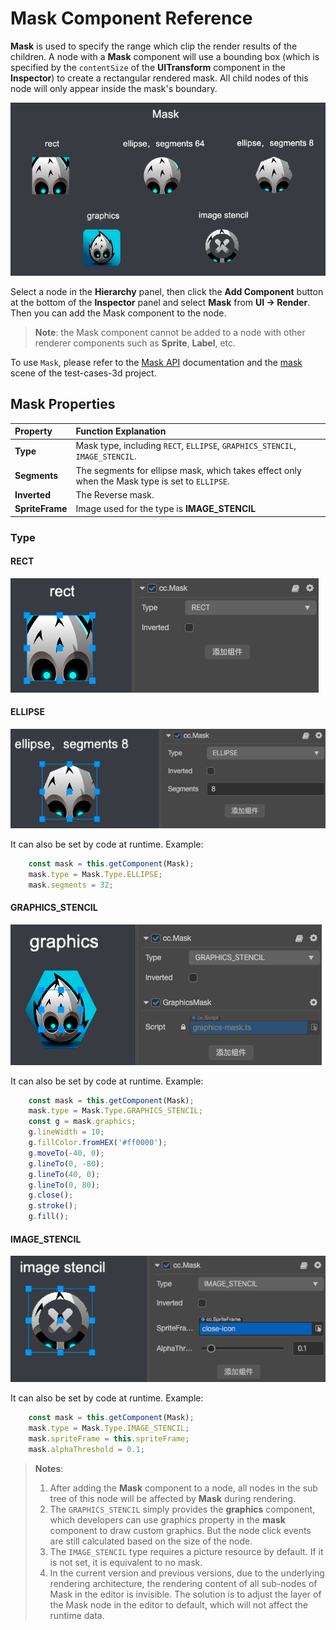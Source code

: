 # Mask Component Reference

__Mask__ is used to specify the range which clip the render results of the children. A node with a __Mask__ component will use a bounding box (which is specified by the `contentSize` of the __UITransform__ component in the __Inspector__) to create a rectangular rendered mask. All child nodes of this node will only appear inside the mask's boundary.

![mask](mask/mask.png)

Select a node in the __Hierarchy__ panel, then click the __Add Component__ button at the bottom of the __Inspector__ panel and select __Mask__ from __UI -> Render__. Then you can add the Mask component to the node.

> __Note__: the Mask component cannot be added to a node with other renderer components such as __Sprite__, __Label__, etc.

To use `Mask`, please refer to the [Mask API](../../../api/en/classes/ui.mask-1.html) documentation and the [mask](https://github.com/cocos-creator/test-cases-3d/tree/master/assets/cases/ui/08.mask) scene of the test-cases-3d project.

## Mask Properties

| Property | Function Explanation |
| :-------------- | :----------- |
| **Type**           | Mask type, including `RECT`, `ELLIPSE`, `GRAPHICS_STENCIL`, `IMAGE_STENCIL`. |
| **Segments**       | The segments for ellipse mask, which takes effect only when the Mask type is set to `ELLIPSE`.   |
| **Inverted**       | The Reverse mask. |
| **SpriteFrame**       | Image used for the type is **IMAGE_STENCIL**

### Type

#### RECT

![mask](mask/mask-rect.png)

#### ELLIPSE

![mask](mask/mask-ellipse.png)

It can also be set by code at runtime. Example:

``` ts
    const mask = this.getComponent(Mask);
    mask.type = Mask.Type.ELLIPSE;
    mask.segments = 32;
```

#### GRAPHICS_STENCIL

![mask](mask/mask-graphics.png)

It can also be set by code at runtime. Example:

``` ts
    const mask = this.getComponent(Mask);
    mask.type = Mask.Type.GRAPHICS_STENCIL;
    const g = mask.graphics;
    g.lineWidth = 10;
    g.fillColor.fromHEX('#ff0000');
    g.moveTo(-40, 0);
    g.lineTo(0, -80);
    g.lineTo(40, 0);
    g.lineTo(0, 80);
    g.close();
    g.stroke();
    g.fill();
```

#### IMAGE_STENCIL

![mask](mask/mask-image.png)

It can also be set by code at runtime. Example:

``` ts
    const mask = this.getComponent(Mask);
    mask.type = Mask.Type.IMAGE_STENCIL;
    mask.spriteFrame = this.spriteFrame;
    mask.alphaThreshold = 0.1;
```

> __Notes__:
> 1. After adding the __Mask__ component to a node, all nodes in the sub tree of this node will be affected by __Mask__ during rendering.
> 2. The `GRAPHICS_STENCIL` simply provides the __graphics__ component, which developers can use graphics property in the __mask__ component to draw custom graphics. But the node click events are still calculated based on the size of the node.
> 3. The `IMAGE_STENCIL` type requires a picture resource by default. If it is not set, it is equivalent to no mask.
> 4. In the current version and previous versions, due to the underlying rendering architecture, the rendering content of all sub-nodes of Mask in the editor is invisible. The solution is to adjust the layer of the Mask node in the editor to default, which will not affect the runtime data.
